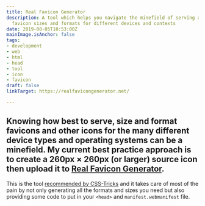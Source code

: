 ```yaml
---
title: Real Favicon Generator
description: A tool which helps you navigate the minefield of serving appropriate
  favicon sizes and formats for different devices and contexts
date: 2019-08-05T10:53:00Z
mainImage.isAnchor: false
tags:
- development
- web
- html
- head
- tool
- icon
- favicon
draft: false
linkTarget: https://realfavicongenerator.net/

---
```

Knowing how best to serve, size and format favicons and other icons for the many different device types and operating systems can be a minefield. My current best practice approach is to create a 260px × 260px (or larger) source icon then upload it to [Real Favicon Generator](https://realfavicongenerator.net/).
---

This is the tool [recommended by CSS-Tricks](https://css-tricks.com/favicon-quiz) and it takes care of most of the pain by not only generating all the formats and sizes you need but also providing some code to put in your `<head>` and `manifest.webmanifest` file.
